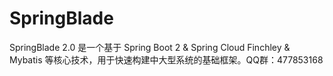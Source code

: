 # SpringBlade
SpringBlade 2.0 是一个基于 Spring Boot 2 &amp; Spring Cloud Finchley &amp; Mybatis 等核心技术，用于快速构建中大型系统的基础框架。QQ群：477853168
